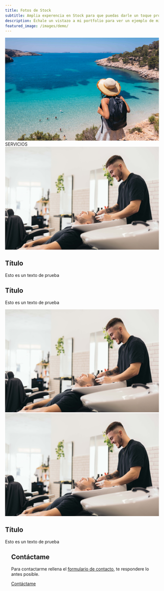```yaml
---
title: Fotos de Stock 
subtitle: Amplia experencia en Stock para que puedas darle un toque profesional a tu negocio
description: Échale un vistazo a mi portfolio para ver un ejemplo de mis fotografias.
featured_image: /images/demo/
---
```


<div class="gallery" data-columns="1">
	<img src="/images/pagina/7N1A9599.jpg">
    <page class="centered">SERVICIOS</page>
</div>

<div class="service">
    <div class="service-half">
           <img src="/images/pagina/7N1A0274.jpg">
    </div>
    <div class="service-half">
        <h2>Título</h2>
        <p>Esto es un texto de prueba</p>
    </div>
</div>

<div class="service">    
    <div class="service-half">
        <h2>Título</h2>
        <p>Esto es un texto de prueba</p>
    </div>
    <div class="service-half">
           <img src="/images/pagina/7N1A0274.jpg">
    </div>
</div>

<div class="service">
    <div class="service-half">
           <img src="/images/pagina/7N1A0274.jpg">
    </div>
    <div class="service-half">
        <h2>Título</h2>
        <p>Esto es un texto de prueba</p>
    </div>
</div>

<div style="margin-left:20px">
    <h2 id="contactame">Contáctame</h2>
    <p>Para contactarme rellena el <a href="contact">formulario de contacto</a>, te respondere lo antes posible.</p>
    <a href="contact" class="button button--large" style="margin-top: 20px">Contáctame</a>
</div>